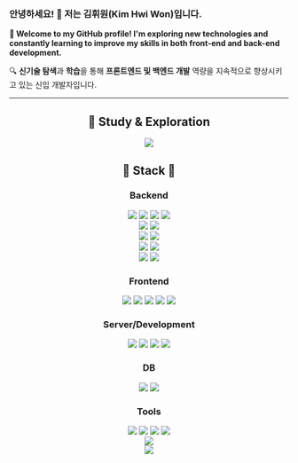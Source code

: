 ### 안녕하세요! 👋 저는 김휘원(Kim Hwi Won)입니다.

**🌟 Welcome to my GitHub profile! I'm exploring new technologies and constantly learning to improve my skills in both front-end and back-end development.**

🔍 **신기술 탐색**과 **학습**을 통해 **프론트엔드 및 백엔드 개발** 역량을 지속적으로 향상시키고 있는 신입 개발자입니다.

---

<div align="center">
  
## 📘 Study & Exploration
<a href="#"><img src="https://img.shields.io/badge/Notion-000000?style=for-the-badge&logo=Notion&logoColor=white"/></a>
<br>

## 🚀 Stack 🚀

### Backend
<img src="https://img.shields.io/badge/Java-007396?style=for-the-badge&logo=OpenJDK&logoColor=white"/>
<img src="https://img.shields.io/badge/Spring-6DB33F?style=for-the-badge&logo=Spring&logoColor=white">
<img src="https://img.shields.io/badge/SpringBoot-6DB33F?style=for-the-badge&logo=SpringBoot&logoColor=white">
<img src="https://img.shields.io/badge/Spring Security-6DB33F?style=for-the-badge&logo=SpringSecurity&logoColor=white"><br>
<img src="https://img.shields.io/badge/Mybatis-4B5562?style=for-the-badge&logo=Mybatis&logoColor=white">
<img src="https://img.shields.io/badge/JPA-4B5562?style=for-the-badge&logo=Java&logoColor=white"><br>
<img src="https://img.shields.io/badge/Tymeleaf-005F0F?style=for-the-badge&logo=Thymeleaf&logoColor=white">
<img src="https://img.shields.io/badge/JSP-005F0F?style=for-the-badge&logo=Java&logoColor=white"><br>
<img src="https://img.shields.io/badge/Gradle-02303A?style=for-the-badge&logo=gradle&logoColor=white">
<img src="https://img.shields.io/badge/Maven-C71A36?style=for-the-badge&logo=ApacheMaven&logoColor=white"><br>
<img src="https://img.shields.io/badge/FastAPI-009688?style=for-the-badge&logo=FastAPI&logoColor=white">
<img src="https://img.shields.io/badge/Python-3776AB?style=for-the-badge&logo=Python&logoColor=white">

### Frontend
<img src="https://img.shields.io/badge/HTML5-E34F26?style=for-the-badge&logo=HTML5&logoColor=white">
<img src="https://img.shields.io/badge/CSS3-1572B6?style=for-the-badge&logo=CSS3&logoColor=white">
<img src="https://img.shields.io/badge/JavaScript-F7DF1E?style=for-the-badge&logo=JavaScript&logoColor=black">
<img src="https://img.shields.io/badge/ExtJS-6DB33F?style=for-the-badge&logo=Sencha&logoColor=white">
<img src="https://img.shields.io/badge/Bootstrap-7952B3?style=for-the-badge&logo=Bootstrap&logoColor=white">

### Server/Development
<img src="https://img.shields.io/badge/Tomcat-F8DC75?style=for-the-badge&logo=ApacheTomcat&logoColor=black">
<img src="https://img.shields.io/badge/AWS EC2-232F3E?style=for-the-badge&logo=AmazonAWS&logoColor=white">
<img src="https://img.shields.io/badge/AWS RDS-232F3E?style=for-the-badge&logo=AmazonRDS&logoColor=white">
<img src="https://img.shields.io/badge/AWS S3-232F3E?style=for-the-badge&logo=AmazonS3&logoColor=white">

### DB
<img src="https://img.shields.io/badge/MySQL-4479A1?style=for-the-badge&logo=MySQL&logoColor=white">
<img src="https://img.shields.io/badge/Oracle-F80000?style=for-the-badge&logo=Oracle&logoColor=white">

### Tools
<img src="https://img.shields.io/badge/IntelliJ IDEA-3B00B9?style=for-the-badge&logo=intellijidea&logoColor=white">
<img src="https://img.shields.io/badge/Visual Studio Code-007ACC?style=for-the-badge&logo=VisualStudioCode&logoColor=white">
<img src="https://img.shields.io/badge/Eclipse IDE-2C2255?style=for-the-badge&logo=EclipseIDE&logoColor=white">
<img src="https://img.shields.io/badge/DBeaver-382923?style=for-the-badge&logo=dbeaver&logoColor=white">

<br>
<img src="https://github-readme-stats.vercel.app/api/top-langs/?username=Hhhhhwon&layout=compact&theme=vision-friendly-dark"><br>
<img src="https://github-readme-stats.vercel.app/api?username=Hhhhhwon&show_icons=true&theme=vision-friendly-dark">

</div>

  

<!--
**Hhhhhwon/Hhhhhwon** is a ✨ _special_ ✨ repository because its `README.md` (this file) appears on your GitHub profile.

Here are some ideas to get you started:

- 🔭 I’m currently working on ...
- 🌱 I’m currently learning ...
- 👯 I’m looking to collaborate on ...
- 🤔 I’m looking for help with ...
- 💬 Ask me about ...
- 📫 How to reach me: ...
- 😄 Pronouns: ...
- ⚡ Fun fact: ...





